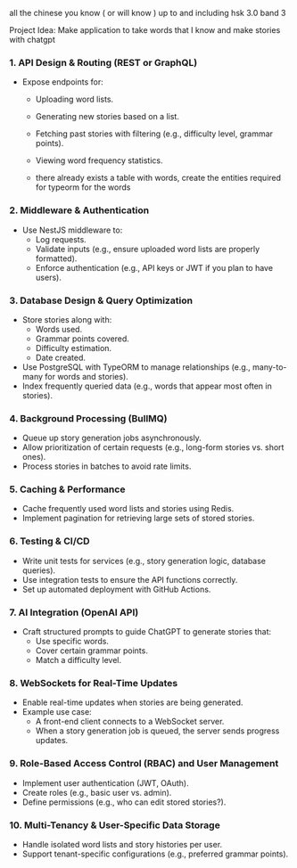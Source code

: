 all the chinese you know ( or will know ) up to and including hsk 3.0 band 3

Project Idea: Make application to take words that I know and make stories with chatgpt

### 1. API Design & Routing (REST or GraphQL)
- Expose endpoints for:
  - Uploading word lists.
  - Generating new stories based on a list.
  - Fetching past stories with filtering (e.g., difficulty level, grammar points).
  - Viewing word frequency statistics.

  - there already exists a table with words, create the entities required for typeorm for the words




### 2. Middleware & Authentication
- Use NestJS middleware to:
  - Log requests.
  - Validate inputs (e.g., ensure uploaded word lists are properly formatted).
  - Enforce authentication (e.g., API keys or JWT if you plan to have users).

### 3. Database Design & Query Optimization
- Store stories along with:
  - Words used.
  - Grammar points covered.
  - Difficulty estimation.
  - Date created.
- Use PostgreSQL with TypeORM to manage relationships (e.g., many-to-many for words and stories).
- Index frequently queried data (e.g., words that appear most often in stories).

### 4. Background Processing (BullMQ)
- Queue up story generation jobs asynchronously.
- Allow prioritization of certain requests (e.g., long-form stories vs. short ones).
- Process stories in batches to avoid rate limits.

### 5. Caching & Performance
- Cache frequently used word lists and stories using Redis.
- Implement pagination for retrieving large sets of stored stories.

### 6. Testing & CI/CD
- Write unit tests for services (e.g., story generation logic, database queries).
- Use integration tests to ensure the API functions correctly.
- Set up automated deployment with GitHub Actions.

### 7. AI Integration (OpenAI API)
- Craft structured prompts to guide ChatGPT to generate stories that:
  - Use specific words.
  - Cover certain grammar points.
  - Match a difficulty level.

### 8. WebSockets for Real-Time Updates
- Enable real-time updates when stories are being generated.
- Example use case:
  - A front-end client connects to a WebSocket server.
  - When a story generation job is queued, the server sends progress updates.

### 9. Role-Based Access Control (RBAC) and User Management
- Implement user authentication (JWT, OAuth).
- Create roles (e.g., basic user vs. admin).
- Define permissions (e.g., who can edit stored stories?).

### 10. Multi-Tenancy & User-Specific Data Storage
- Handle isolated word lists and story histories per user.
- Support tenant-specific configurations (e.g., preferred grammar points).

